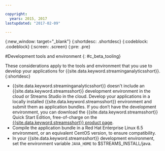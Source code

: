 ```yaml
---

copyright:
  years: 2015, 2017
lastupdated: "2017-02-09"

---
```


<!-- Attribute definitions --> 
{:new_window: target="_blank"}
{:shortdesc: .shortdesc}
{:codeblock: .codeblock}
{:screen: .screen}
{:pre: .pre}

#Development tools and environment
{: #c_beta_tooling}


These considerations apply to the tools and environment that you use to develop your applications for {{site.data.keyword.streaminganalyticsshort}}.
{:shortdesc}


* {{site.data.keyword.streaminganalyticsshort}} doesn't include an {{site.data.keyword.streamsshort}} development environment in the cloud or Streams Studio in the cloud. Develop your applications in a locally installed {{site.data.keyword.streamsshort}} environment and submit them as application bundles. If you don’t have the development environment, you can download the {{site.data.keyword.streamsshort}} Quick Start Edition, free-of-charge on the [{{site.data.keyword.streamsshort}} product page](https://www.ibm.com/analytics/us/en/technology/stream-computing/#products).
* Compile the application bundle in a Red Hat Enterprise Linux 6.5 environment, or an equivalent CentOS version, to ensure compatibility.
* In your {{site.data.keyword.streamsshort}} development environment, set the environment variable `JAVA_HOME` to $STREAMS_INSTALL/java.
